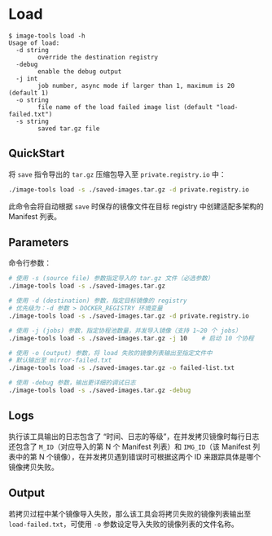 # Load

```console
$ image-tools load -h
Usage of load:
  -d string
        override the destination registry
  -debug
        enable the debug output
  -j int
        job number, async mode if larger than 1, maximum is 20 (default 1)
  -o string
        file name of the load failed image list (default "load-failed.txt")
  -s string
        saved tar.gz file
```

## QuickStart

将 `save` 指令导出的 `tar.gz` 压缩包导入至 `private.registry.io` 中：

```sh
./image-tools load -s ./saved-images.tar.gz -d private.registry.io
```

此命令会将自动根据 `save` 时保存的镜像文件在目标 registry 中创建适配多架构的 Manifest 列表。

## Parameters

命令行参数：

```sh
# 使用 -s (source file) 参数指定导入的 tar.gz 文件（必选参数）
./image-tools load -s ./saved-images.tar.gz

# 使用 -d (destination) 参数，指定目标镜像的 registry
# 优先级为：-d 参数 > DOCKER_REGISTRY 环境变量
./image-tools load -s ./saved-images.tar.gz -d private.registry.io

# 使用 -j (jobs) 参数，指定协程池数量，并发导入镜像（支持 1~20 个 jobs）
./image-tools load -s ./saved-images.tar.gz -j 10    # 启动 10 个协程

# 使用 -o (output) 参数，将 load 失败的镜像列表输出至指定文件中
# 默认输出至 mirror-failed.txt
./image-tools load -s ./saved-images.tar.gz -o failed-list.txt

# 使用 -debug 参数，输出更详细的调试日志
./image-tools load -s ./saved-images.tar.gz -debug
```

## Logs

执行该工具输出的日志包含了 “时间、日志的等级”，在并发拷贝镜像时每行日志还包含了 `M_ID`（对应导入的第 N 个 Manifest 列表）和 `IMG_ID`（该 Manifest 列表中的第 N 个镜像），在并发拷贝遇到错误时可根据这两个 ID 来跟踪具体是哪个镜像拷贝失败。

## Output

若拷贝过程中某个镜像导入失败，那么该工具会将拷贝失败的镜像列表输出至 `load-failed.txt`，可使用 `-o` 参数设定导入失败的镜像列表的文件名称。
